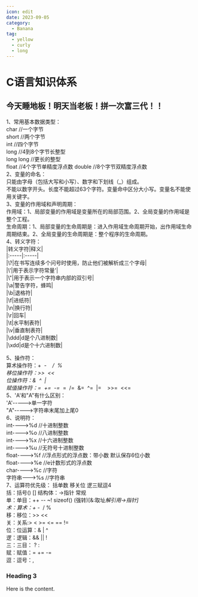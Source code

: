 ```yaml
---
icon: edit
date: 2023-09-05
category:
  - Banana
tag:
  - yellow
  - curly
  - long
---
```


# C语言知识体系

## 今天睡地板！明天当老板！拼一次富三代！！

1、常用基本数据类型：  
char //一个字节   
short //两个字节  
int //四个字节  
long //4到8个字节长整型  
long long //更长的整型  
float //4个字节单精度浮点数
double //8个字节双精度浮点数  
2、变量的命名：  
只能由字母（包括大写和小写）、数字和下划线（_）组成。  
不能以数字开头。长度不能超过63个字符。变量命中区分大小写。变量名不能使用关键字。  
3、变量的作用域和声明周期：  
作用域：1、局部变量的作用域是变量所在的局部范围。2、全局变量的作用域是整个工程。  
生命周期：1、局部变量的生命周期是：进入作用域生命周期开始，出作用域生命周期结束。2、全局变量的生命周期是：整个程序的生命周期。  
4、转义字符：  
|转义字符|释义|  
|:-----|:-----|  
|\\?|在书写连续多个问号时使用，防止他们被解析成三个字母|  
|\\'|用于表示字符常量'|  
|\\"|用于表示一个字符串内部的双引号|  
|\\a|警告字符，蜂鸣|  
|\\b|退格符|  
|\\f|进纸符|  
|\\n|换行符|  
|\\r|回车|  
|\\t|水平制表符|  
|\\v|垂直制表符|  
|\\ddd|d是个八进制数|  
|\\xdd|d是个十六进制数|
  

5、操作符：  
算术操作符：+&nbsp;&nbsp;-&nbsp;&nbsp;*&nbsp;&nbsp;/&nbsp;&nbsp;%&nbsp;&nbsp;  
移位操作符：>>&nbsp;&nbsp;<<  
位操作符：&&nbsp;&nbsp;^&nbsp;&nbsp;|  
赋值操作符：=&nbsp;&nbsp;+=&nbsp;&nbsp;-=&nbsp;&nbsp;*=&nbsp;&nbsp;/=&nbsp;&nbsp;&=&nbsp;&nbsp;^=&nbsp;&nbsp;|=&nbsp;&nbsp;&nbsp;&nbsp;>>=&nbsp;&nbsp;<<=  
5、'A'和"A"有什么区别：  
'A'----->单一字符  
"A"----->字符串末尾加上尾0  
6、说明符：  
int---->%d //十进制整数  
int---->%o //八进制整数  
int---->%x //十六进制整数  
int---->%u //无符号十进制整数  
float---->%f //浮点形式的浮点数：带小数 默认保存6位小数  
float---->%e //e计数形式的浮点数  
char---->%c //字符  
字符串--->%s //字符串  
7、运算符优先级： 
括单数&nbsp;移关位&nbsp;逻三赋逗4  
括：括号() [] 结构体：->指针&nbsp;常规  
单：单目：++&nbsp;--&nbsp;~!&nbsp;sizeof()&nbsp;(强转)[&:取址*解引用->指针]  
术：算术：+&nbsp;-&nbsp;*&nbsp;/&nbsp;%&nbsp;  
移：移位：>>&nbsp;<<  
关：关系:>&nbsp;<&nbsp;>=&nbsp;<=&nbsp;==&nbsp;!=  
位：位运算：&&nbsp;|&nbsp;^  
逻：逻辑：&&&nbsp;||&nbsp;!&nbsp;  
三：三目：&nbsp;?&nbsp;:  
赋：赋值：=&nbsp;+=&nbsp;-=  
逗：逗号：,

### Heading 3

Here is the content.
